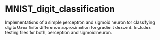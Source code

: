 # MNIST_digit_classification
Implementations of a simple perceptron and sigmoid neuron for classifying digits
Uses finite difference approximation for gradient descent.
Includes testing files for both, perceptron and sigmoid neuron.

